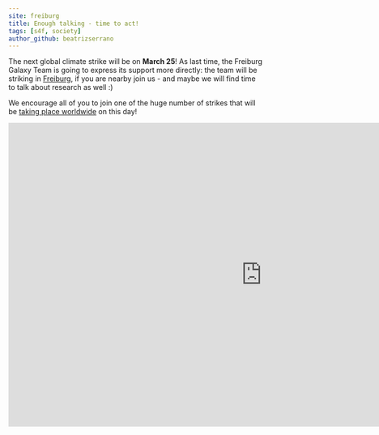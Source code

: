 ```yaml
---
site: freiburg
title: Enough talking - time to act!
tags: [s4f, society]
author_github: beatrizserrano
---
```


The next global climate strike will be on **March 25**! As last time, the Freiburg Galaxy Team is going to express its support more directly: the team will be striking in [Freiburg](https://freiburgforfuture.de/25-03/), if you are nearby join us - and maybe we will find time to talk about research as well :)

We encourage all of you to join one of the huge number of strikes that will be [taking place worldwide](https://fridaysforfuture.org/march25/) on this day!

<div class="multiple-img">
    <iframe width="1000" height="600" src="https://globalclimatestrike.net/#map" frameborder="0" allowfullscreen></iframe>
</div>
